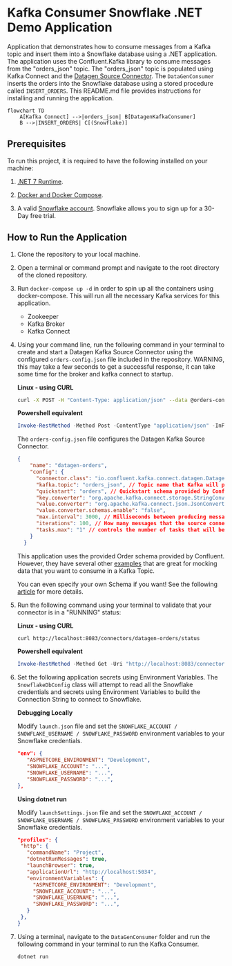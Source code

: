 # Kafka Consumer Snowflake .NET Demo Application

Application that demonstrates how to consume messages from a Kafka topic and insert them into a Snowflake database using a .NET application. The application uses the Confluent.Kafka library to consume messages from the "orders_json" topic. The "orders_json" topic is populated using Kafka Connect and the [Datagen Source Connector](https://www.confluent.io/hub/confluentinc/kafka-connect-datagen). The `DataGenConsumer` inserts the orders into the Snowflake database using a stored procedure called `INSERT_ORDERS`. This README.md file provides instructions for installing and running the application.

```mermaid
flowchart TD
    A[Kafka Connect] -->|orders_json| B[DatagenKafkaConsumer]
    B -->|INSERT_ORDERS| C[(Snowflake)]
```


## Prerequisites

To run this project, it is required to have the following installed on your machine:

1. [.NET 7 Runtime](https://dotnet.microsoft.com/en-us/download/dotnet/7.0).

2. [Docker and Docker Compose](https://docs.docker.com/get-docker/).

3. A valid [Snowflake account](https://signup.snowflake.com/?utm_source=google&utm_medium=paidsearch&utm_campaign=na-us-en-brand-trial-exact&utm_content=go-rsa-evg-ss-free-trial&utm_term=c-g-snowflake%20trial-e&_bt=586482103839&_bk=snowflake%20trial&_bm=e&_bn=g&_bg=136172947348&gclsrc=aw.ds&gad_source=1&gclid=CjwKCAjwseSoBhBXEiwA9iZtxt0sNRQf-tX3MLCnmYlJHjGZKriQMQ5gwESnCpz5HeDo6drja5YvexoCbMcQAvD_BwE). Snowflake allows you to sign up for a 30-Day free trial.

## How to Run the Application

1. Clone the repository to your local machine.

2. Open a terminal or command prompt and navigate to the root directory of the cloned repository.

3. Run `docker-compose up -d` in order to spin up all the containers using docker-compose. This will run all the necessary Kafka services for this application.
   - Zookeeper
   - Kafka Broker
   - Kafka Connect

4. Using your command line, run the following command in your terminal to create and start a Datagen Kafka Source Connector using the configured `orders-config.json` file included in the repository. WARNING, this may take a few seconds to get a successful response, it can take some time for the broker and kafka connect to startup.

   **Linux - using CURL**
   
   ```bash
   curl -X POST -H "Content-Type: application/json" --data @orders-config.json http://localhost:8083/connectors
   ```
   
   **Powershell equivalent**
   ```powershell
   Invoke-RestMethod -Method Post -ContentType "application/json" -InFile "orders-config.json" -Uri "http://localhost:8083/connectors"
   ```

   The `orders-config.json` file configures the Datagen Kafka Source Connector.
   
   ```json
   {
       "name": "datagen-orders",
       "config": {
         "connector.class": "io.confluent.kafka.connect.datagen.DatagenConnector",
         "kafka.topic": "orders_json", // Topic name that Kafka will produce messages to.
         "quickstart": "orders", // Quickstart schema provided by Confluent. They have several to choose from or you can use your own.
         "key.converter": "org.apache.kafka.connect.storage.StringConverter",
         "value.converter": "org.apache.kafka.connect.json.JsonConverter",
         "value.converter.schemas.enable": "false",
         "max.interval": 3000, // Milliseconds between producing messages to the topic.
         "iterations": 100, // How many messages that the source connector will publish.
         "tasks.max": "1" // controls the number of tasks that will be created for the connector. Each task is responsible for processing a subset of the data for the connector.
       }
     }
   ```

   This application uses the provided Order schema provided by Confluent. However, they have several other [examples](https://github.com/confluentinc/kafka-connect-datagen/tree/master/src/main/resources) that are great for mocking data that you want to consume in a Kafka Topic.
   
   You can even specify your own Schema if you want! See the following [article](https://thecodinginterface.com/blog/kafka-connect-datagen-plugin/) for more details.

5. Run the following command using your terminal to validate that your connector is in a "RUNNING" status:

   **Linux - using CURL**
   
   ```bash
   curl http://localhost:8083/connectors/datagen-orders/status
   ```
   
   **Powershell equivalent**
   ```powershell
   Invoke-RestMethod -Method Get -Uri "http://localhost:8083/connectors/datagen-orders/status"
   ```

6. Set the following application secrets using Environment Variables. The `SnowflakeDbConfig` class will attempt to read all the Snowflake credentials and secrets using Environment Variables to build the Connection String to connect to Snowflake.

   **Debugging Locally**
   
   Modify `launch.json` file and set the `SNOWFLAKE_ACCOUNT / SNOWFLAKE_USERNAME / SNOWFLAKE_PASSWORD` environment variables to your Snowflake credentials.
   ```json
   "env": {
      "ASPNETCORE_ENVIRONMENT": "Development",
      "SNOWFLAKE_ACCOUNT": "...",
      "SNOWFLAKE_USERNAME": "...",
      "SNOWFLAKE_PASSWORD": "...",
   },
   ```
   
   **Using dotnet run**

   Modify `launchSettings.json` file and set the `SNOWFLAKE_ACCOUNT / SNOWFLAKE_USERNAME / SNOWFLAKE_PASSWORD` environment variables to your Snowflake credentials.
   ```json
   "profiles": {
    "http": {
      "commandName": "Project",
      "dotnetRunMessages": true,
      "launchBrowser": true,
      "applicationUrl": "http://localhost:5034",
      "environmentVariables": {
        "ASPNETCORE_ENVIRONMENT": "Development",
        "SNOWFLAKE_ACCOUNT": "...",
        "SNOWFLAKE_USERNAME": "...",
        "SNOWFLAKE_PASSWORD": "...",
      }
    },
   }
   ```

7. Using a terminal, navigate to the `DataGenConsumer` folder and run the following command in your terminal to run the Kafka Consumer.

   ```bash
   dotnet run
   ```